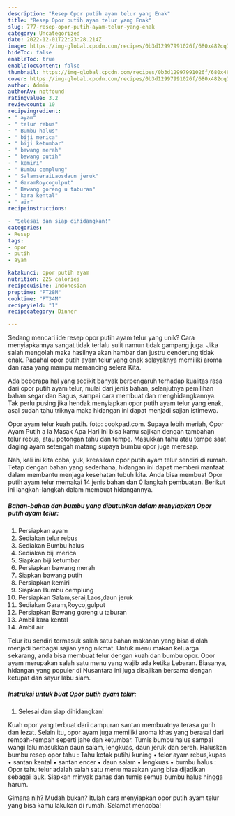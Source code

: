 ```yaml
---
description: "Resep Opor putih ayam telur yang Enak"
title: "Resep Opor putih ayam telur yang Enak"
slug: 777-resep-opor-putih-ayam-telur-yang-enak
category: Uncategorized
date: 2022-12-01T22:23:28.214Z
image: https://img-global.cpcdn.com/recipes/0b3d12997991026f/680x482cq70/opor-putih-ayam-telur-foto-resep-utama.jpg
hideToc: false
enableToc: true
enableTocContent: false
thumbnail: https://img-global.cpcdn.com/recipes/0b3d12997991026f/680x482cq70/opor-putih-ayam-telur-foto-resep-utama.jpg
cover: https://img-global.cpcdn.com/recipes/0b3d12997991026f/680x482cq70/opor-putih-ayam-telur-foto-resep-utama.jpg
author: Admin
authorAv: notfound
ratingvalue: 3.2
reviewcount: 10
recipeingredient:
- " ayam"
- " telur rebus"
- " Bumbu halus"
- " biji merica"
- " biji ketumbar"
- " bawang merah"
- " bawang putih"
- " kemiri"
- " Bumbu cemplung"
- " SalamseraiLaosdaun jeruk"
- " GaramRoycogulput"
- " Bawang goreng u taburan"
- " kara kental"
- " air"
recipeinstructions:

- "Selesai dan siap dihidangkan!"
categories:
- Resep
tags:
- opor
- putih
- ayam

katakunci: opor putih ayam 
nutrition: 225 calories
recipecuisine: Indonesian
preptime: "PT28M"
cooktime: "PT34M"
recipeyield: "1"
recipecategory: Dinner

---
```





Sedang mencari ide resep opor putih ayam telur yang unik? Cara menyiapkannya sangat tidak terlalu sulit namun tidak gampang juga. Jika salah mengolah maka hasilnya akan hambar dan justru cenderung tidak enak. Padahal opor putih ayam telur yang enak selayaknya memiliki aroma dan rasa yang mampu memancing selera Kita.





Ada beberapa hal yang sedikit banyak berpengaruh terhadap kualitas rasa dari opor putih ayam telur, mulai dari jenis bahan, selanjutnya pemilihan bahan segar dan Bagus, sampai cara membuat dan menghidangkannya. Tak perlu pusing jika hendak menyiapkan opor putih ayam telur yang enak,      asal sudah tahu triknya maka hidangan ini dapat menjadi sajian istimewa.














Opor ayam telur kuah putih. foto: cookpad.com. Supaya lebih meriah, Opor Ayam Putih a la Masak Apa Hari Ini bisa kamu sajikan dengan tambahan telur rebus, atau potongan tahu dan tempe. Masukkan tahu atau tempe saat daging ayam setengah matang supaya bumbu opor juga meresap.






Nah, kali ini kita coba, yuk, kreasikan opor putih ayam telur sendiri di rumah. Tetap dengan bahan yang sederhana, hidangan ini dapat memberi manfaat dalam membantu menjaga kesehatan tubuh kita. Anda bisa membuat Opor putih ayam telur memakai 14 jenis bahan dan 0 langkah pembuatan. Berikut ini langkah-langkah dalam membuat hidangannya.

<!--inarticleads1-->

##### Bahan-bahan dan bumbu yang dibutuhkan dalam menyiapkan Opor putih ayam telur:

1. Persiapkan  ayam
1. Sediakan  telur rebus
1. Sediakan  Bumbu halus
1. Sediakan  biji merica
1. Siapkan  biji ketumbar
1. Persiapkan  bawang merah
1. Siapkan  bawang putih
1. Persiapkan  kemiri
1. Siapkan  Bumbu cemplung
1. Persiapkan  Salam,serai,Laos,daun jeruk
1. Sediakan  Garam,Royco,gulput
1. Persiapkan  Bawang goreng u taburan
1. Ambil  kara kental
1. Ambil  air


Telur itu sendiri termasuk salah satu bahan makanan yang bisa diolah menjadi berbagai sajian yang nikmat. Untuk menu makan keluarga sekarang, anda bisa membuat telur dengan kuah dan bumbu opor. Opor ayam merupakan salah satu menu yang wajib ada ketika Lebaran. Biasanya, hidangan yang populer di Nusantara ini juga disajikan bersama dengan ketupat dan sayur labu siam. 

<!--inarticleads2-->

##### Instruksi untuk buat Opor putih ayam telur:


1. Selesai dan siap dihidangkan!

Kuah opor yang terbuat dari campuran santan membuatnya terasa gurih dan lezat. Selain itu, opor ayam juga memiliki aroma khas yang berasal dari rempah-rempah seperti jahe dan ketumbar. Tumis bumbu halus sampai wangi lalu masukkan daun salam, lengkuas, daun jeruk dan sereh. Haluskan bumbu resep opor tahu : Tahu kotak putih/ kuning • telor ayam rebus,kupas • santan kental • santan encer • daun salam • lengkuas • bumbu halus : Opor tahu telur adalah salah satu menu masakan yang bisa dijadikan sebagai lauk. Siapkan minyak panas dan tumis semua bumbu halus hingga harum. 

Gimana nih? Mudah bukan? Itulah cara menyiapkan opor putih ayam telur yang bisa kamu lakukan di rumah. Selamat mencoba!
